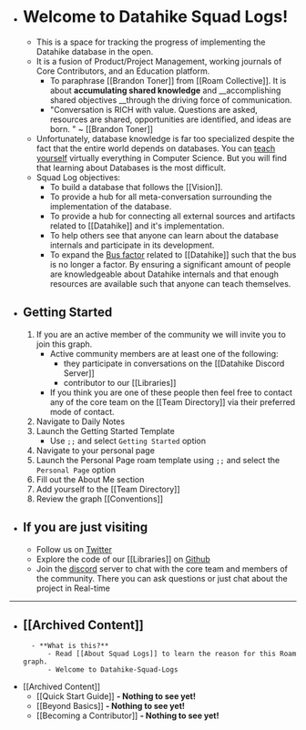 - # Welcome to Datahike Squad Logs! 
    - This is a space for tracking the progress of implementing the Datahike database in the open.
    - It is a fusion of Product/Project Management, working journals of Core Contributors, and an Education platform. 
        - To paraphrase [[Brandon Toner]] from [[Roam Collective]]. It is about __accumulating shared knowledge__ and __accomplishing shared objectives __through the driving force of communication.
        - "Conversation is RICH with value. Questions are asked, resources are shared, opportunities are identified, and ideas are born. " ~ [[Brandon Toner]] 
    - Unfortunately, database knowledge is far too specialized despite the fact that the entire world depends on databases. You can [teach yourself](https://teachyourselfcs.com/) virtually everything in Computer Science. But you will find that learning about Databases is the most difficult.
    - Squad Log objectives:
        - To build a database that follows the [[Vision]].
        - To provide a hub for all meta-conversation surrounding the implementation of the database.
        - To provide a hub for connecting all external sources and artifacts related to [[Datahike]] and it's implementation. 
        - To help others see that anyone can learn about the database internals and participate in its development.
        - To expand the [Bus factor](https://en.wikipedia.org/wiki/Bus_factor) related to [[Datahike]] such that the bus is no longer a factor.  By ensuring a significant amount of people are knowledgeable about Datahike internals and that enough resources are available such that anyone can teach themselves.
- ## Getting Started
    1. If you are an active member of the community we will invite you to join this graph.
        - Active community members are at least one of the following: 
            - they participate in conversations on the [[Datahike Discord Server]]
            - contributor to our [[Libraries]]
        - If you think you are one of these people then feel free to contact any of the core team on the [[Team Directory]] via their preferred mode of contact. 
    2. Navigate to Daily Notes
    3. Launch the Getting Started Template
        - Use `;;` and select `Getting Started` option
    4. Navigate to your personal page
    5. Launch the Personal Page roam template using `;;` and select the `Personal Page` option
    6. Fill out the About Me section
    7. Add yourself to the [[Team Directory]]
    8. Review the graph [[Conventions]]
- ## If you are just visiting
    - Follow us on [Twitter](https://twitter.com/datahike_io)
    - Explore the code of our [[Libraries]] on [Github](https://github.com/replikativ)
    - Join the [discord](https://discord.com/invite/kEBzMvb) server to chat with the core team and members of the community. There you can ask questions or just chat about the project in Real-time
- ---
- [[Archived Content]]
    - 
        - **What is this?**
            - Read [[About Squad Logs]] to learn the reason for this Roam graph.
            - Welcome to Datahike-Squad-Logs
- [[Archived Content]]
    - [[Quick Start Guide]] **- Nothing to see yet!**
    - [[Beyond Basics]] **- Nothing to see yet!**
    - [[Becoming a Contributor]] **- Nothing to see yet!**
